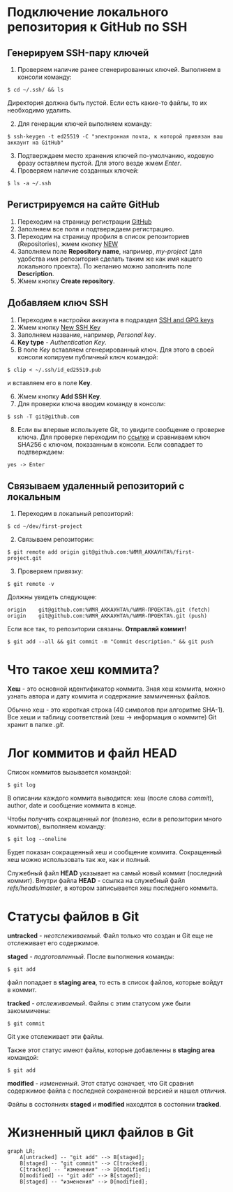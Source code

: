 # Подключение локального репозитория к GitHub по SSH

## Генерируем SSH-пару ключей

1. Проверяем наличие ранее сгенерированных ключей. Выполняем в консоли команду:
```
$ cd ~/.ssh/ && ls
```
Директория должна быть пустой. Если есть какие-то файлы, то их необходимо удалить.

2. Для генерации ключей выполняем команду:
```
$ ssh-keygen -t ed25519 -C "электронная почта, к которой привязан ваш аккаунт на GitHub"
``` 
3. Подтверждаем место хранения ключей по-умолчанию, кодовую фразу оставляем пустой. Для этого везде жмем *Enter*.
4. Проверяем наличие созданных ключей:
```
$ ls -a ~/.ssh
```

## Регистрируемся на сайте GitHub
1. Переходим на страницу регистрации [GitHub](https://github.com/signup)
2. Заполняем все поля и подтверждаем регистрацию.
3. Переходим на страницу профиля в список репозиториев (Repositories), жмем кнопку [NEW](https://github.com/new)
4. Заполняем поле **Repository name**, например, *my-project* (для удобства имя репозитория сделать таким же как имя кашего локального проекта). По желанию можно заполнить поле **Description**.
5. Жмем кнопку **Create repository**.

## Добавляем ключ SSH
1. Переходим в настройки аккаунта в подраздел [SSH and GPG keys](https://github.com/settings/keys)
2. Жмем кнопку [New SSH Key](https://github.com/settings/ssh/new)
3. Заполняем название, например, *Personal key*.
4. **Key type** - *Authentication Key*.
5. В поле *Key* вставляем сгенерированный ключ. Для этого в своей консоли копируем публичный ключ командой:
```
$ clip < ~/.ssh/id_ed25519.pub 
```
и вставляем его в поле **Key**.

6. Жмем кнопку **Add SSH Key**.
7. Для проверки ключа вводим команду в консоли:
```
$ ssh -T git@github.com
```
8. Если вы впервые используете Git, то увидите сообщение о проверке ключа. Для проверке переходим по [ссылке](https://docs.github.com/en/authentication/keeping-your-account-and-data-secure/githubs-ssh-key-fingerprints) и сравниваем ключ SHA256 с ключом, показанным в консоли. Если совпадает то подтверждаем:
```
yes -> Enter
```

## Связываем удаленный репозиторий с локальным
1. Переходим в локальный репозиторий:
```
$ cd ~/dev/first-project
```
2. Связываем репозитории:
```
$ git remote add origin git@github.com:%ИМЯ_АККАУНТА%/first-project.git 
```
3. Проверяем привязку:
```
$ git remote -v
```
Должны увидеть следующее:
```
origin    git@github.com:%ИМЯ_АККАУНТА%/%ИМЯ-ПРОЕКТА%.git (fetch)
origin    git@github.com:%ИМЯ_АККАУНТА%/%ИМЯ-ПРОЕКТА%.git (push)
```
Если все так, то репозитории связаны. **Отправляй коммит!**
```
$ git add --all && git commit -m "Commit description." && git push
```

# Что такое хеш коммита?
**Хеш** - это основной идентификатор коммита. Зная хеш коммита, можно узнать автора и дату коммита и содержание заммиченных файлов.

Обычно хеш - это короткая строка (40 символов при алгоритме SHA-1). Все хеши и таблицу соответствий (хеш -> информация о коммите) Git хранит в папке *.git*.

# Лог коммитов и файл HEAD
Список коммитов вызывается командой:
```
$ git log
```
В описании каждого коммита выводится: хеш (после слова *commit*), author, date и сообщение коммита в конце.

Чтобы получить сокращенный лог (полезно, если в репозитории много коммитов), выполняем команду:
```
$ git log --oneline
```
Будет показан сокращенный хеш и сообщение коммита. Сокращенный хеш можно использовать так же, как и полный.

Служебный файл **HEAD** указывает на самый новый коммит (последний коммит). Внутри файла **HEAD** - ссылка на служебный файл *refs/heads/master*, в котором записывается хеш последнего коммита.

# Статусы файлов в Git
**untracked** - *неотслеживаемый*. Файл только что создан и Git еще не отслеживает его содержимое.

**staged** - *подготовленный*. После выполнения команды:
```
$ git add
```
файл попадает в **staging area**, то есть в список файлов, которые войдут в коммит.

**tracked** - *отслеживаемый*. Файлы с этим статусом уже были закоммичены:
```
$ git commit
```
Git уже отслеживает эти файлы.

Также этот статус имеют файлы, которые добавленны в **staging area** командой:
```
$ git add
```
**modified** - *измененный*. Этот статус означает, что Git сравнил содержимое файла с последней сохраненной версией и нашел отличия.

Файлы в состояниях **staged** и **modified** находятся в состоянии **tracked**.

# Жизненный цикл файлов в Git

```mermaid
graph LR;
	A[untracked] -- "git add" --> B[staged];
	B[staged] -- "git commit" --> C[tracked];
	C[tracked] -- "изменения" --> D[modified];
	D[modified] -- "git add" --> B[staged];
	B[staged] -- "изменения" --> D[modified];
```